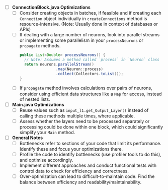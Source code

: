 - [ ] **ConnectionBlock.java Optimizations**
    - [ ] Consider creating objects in batches, if feasible and if creating each `Connection` object individually in `createConnections` method is resource-intensive. (Note: Usually done in context of databases or APIs)
    - [ ] If dealing with a large number of neurons, look into parallel streams or implementing some parallelism in your `processNeurons` or `propagate` methods.
      ```java
      public List<Double> processNeurons() {
        // Note: Assumes a method called `process` in `Neuron` class 
        return neurons.parallelStream()
                      .map(Neuron::process)
                      .collect(Collectors.toList());
      }
      ```
    - [ ] If `propagate` method involves calculations over pairs of neurons, consider using efficient data structures like a `Map` for access, instead of nested lists.

- [ ] **Main.java Optimizations**
    - [ ] Reuse values such as `input_l1.get_Output_Layer()` instead of calling these methods multiple times, where applicable.
    - [ ] Assess whether the layers need to be processed separately or processing could be done within one block, which could significantly simplify your `Main` method.

- [ ] **General Notes**
    - [ ] Bottlenecks refer to sections of your code that limit its performance. Identify these and focus your optimizations there.
    - [ ] Profile the code to identify bottlenecks (use profiler tools to do this), and optimise accordingly.
    - [ ] Implement different approaches and conduct functional tests with control data to check for efficiency and correctness.
    - [ ] Over-optimization can lead to difficult-to-maintain code. Find the balance between efficiency and readability/maintainability.